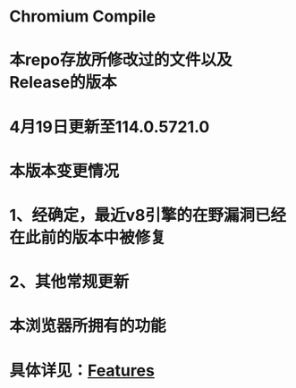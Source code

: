 # Chromium Compile

# 本repo存放所修改过的文件以及Release的版本

# 4月19日更新至114.0.5721.0

# 本版本变更情况

# 1、经确定，最近v8引擎的在野漏洞已经在此前的版本中被修复

# 2、其他常规更新

# 本浏览器所拥有的功能

# 具体详见：[Features](https://gitlab.com/Cheung_yfqh/chromium-compile/-/blob/main/Features.md)
